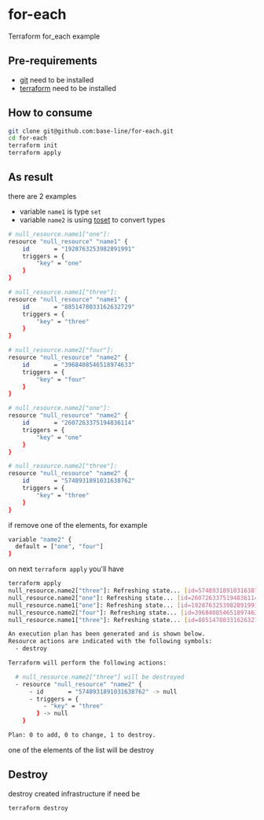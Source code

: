 # for-each
Terraform for_each example

## Pre-requirements
- [git](https://git-scm.com/downloads) need to be installed 
- [terraform](https://www.terraform.io/downloads.html) need to be installed

## How to consume

```bash
git clone git@github.com:base-line/for-each.git
cd for-each
terraform init
terraform apply
```
## As result

there are 2 examples

- variable `name1` is type `set`
- variable `name2` is using [toset](https://www.terraform.io/docs/configuration/functions/toset.html) to convert types

```bash
# null_resource.name1["one"]:
resource "null_resource" "name1" {
    id       = "1928763253982891991"
    triggers = {
        "key" = "one"
    }
}

# null_resource.name1["three"]:
resource "null_resource" "name1" {
    id       = "8851478033162632729"
    triggers = {
        "key" = "three"
    }
}

# null_resource.name2["four"]:
resource "null_resource" "name2" {
    id       = "3968408546518974633"
    triggers = {
        "key" = "four"
    }
}

# null_resource.name2["one"]:
resource "null_resource" "name2" {
    id       = "2607263375194836114"
    triggers = {
        "key" = "one"
    }
}

# null_resource.name2["three"]:
resource "null_resource" "name2" {
    id       = "5748931891031638762"
    triggers = {
        "key" = "three"
    }
}
```

if remove one of the elements, for example

```bash
variable "name2" {
  default = ["one", "four"]
}
```

on next `terraform apply` you'll have 

```bash
terraform apply
null_resource.name2["three"]: Refreshing state... [id=5748931891031638762]
null_resource.name2["one"]: Refreshing state... [id=2607263375194836114]
null_resource.name1["one"]: Refreshing state... [id=1928763253982891991]
null_resource.name2["four"]: Refreshing state... [id=3968408546518974633]
null_resource.name1["three"]: Refreshing state... [id=8851478033162632729]

An execution plan has been generated and is shown below.
Resource actions are indicated with the following symbols:
  - destroy

Terraform will perform the following actions:

  # null_resource.name2["three"] will be destroyed
  - resource "null_resource" "name2" {
      - id       = "5748931891031638762" -> null
      - triggers = {
          - "key" = "three"
        } -> null
    }

Plan: 0 to add, 0 to change, 1 to destroy.
```

one of the elements of the list will be destroy

## Destroy

destroy created infrastructure if need be

```
terraform destroy
```